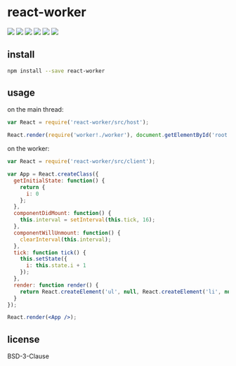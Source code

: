 # react-worker

[![](https://img.shields.io/travis/ramitos/react-worker.svg)](https://travis-ci.org/ramitos/react-worker) [![](https://img.shields.io/codeclimate/coverage/github/ramitos/react-worker.svg)](https://codeclimate.com/github/ramitos/react-worker/coverage) [![](https://img.shields.io/npm/v/react-worker.svg)](https://www.npmjs.com/package/react-worker) [![](https://img.shields.io/david/ramitos/react-worker.svg)](https://david-dm.org/ramitos/react-worker) [![](https://img.shields.io/codeclimate/github/ramitos/react-worker.svg)](https://codeclimate.com/github/ramitos/react-worker) [![](https://img.shields.io/npm/l/react-worker.svg)](https://www.npmjs.com/package/react-worker)

## install

```bash
npm install --save react-worker
```


## usage

on the main thread:

```js
var React = require('react-worker/src/host');

React.render(require('worker!./worker'), document.getElementById('root'));
```

on the worker:

```jsx
var React = require('react-worker/src/client');

var App = React.createClass({
  getInitialState: function() {
    return {
      i: 0
    };
  },
  componentDidMount: function() {
    this.interval = setInterval(this.tick, 16);
  },
  componentWillUnmount: function() {
    clearInterval(this.interval);
  },
  tick: function tick() {
    this.setState({
      i: this.state.i + 1
    });
  },
  render: function render() {
    return React.createElement('ul', null, React.createElement('li', null, this.state.i));
  }
});

React.render(<App />);
```

## license

BSD-3-Clause